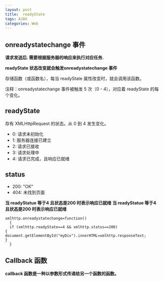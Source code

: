 ```yaml
---
layout: post
title:  readyState
tags: AJAX
categories: Web
---
```


## onreadystatechange 事件

**请求发送后. 需要根据服务器的响应来执行对应任务.**

**readyState 状态改变就会触发onreadystatechange 事件**


存储函数（或函数名），每当 readyState 属性改变时，就会调用该函数。

注释：onreadystatechange 事件被触发 5 次（0 - 4），对应着 readyState 的每个变化。



## readyState
存有 XMLHttpRequest 的状态。从 0 到 4 发生变化。
- 0: 请求未初始化
- 1: 服务器连接已建立
- 2: 请求已接收
- 3: 请求处理中
- 4: 请求已完成，且响应已就绪

## status
- 200: "OK"
- 404: 未找到页面



**当 readyStatue 等于4 且状态是200 时表示响应已就绪**
**当 readyStatue 等于4 且状态是200 时表示响应已就绪**



	xmlhttp.onreadystatechange=function()
	  {
	  if (xmlhttp.readyState==4 && xmlhttp.status==200)
	{
	document.getElementById("myDiv").innerHTML=xmlhttp.responseText;
	}
	  }




## Callback 函数



**callback 函数是一种以参数形式传递给另一个函数的函数。**

































